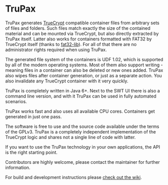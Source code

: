 TruPax
======

TruPax generates [TrueCrypt](http://www.truecrypt.org) compatible container files from arbitrary sets of files and folders. Such files match exactly the size of the contained material and can be mounted via TrueCrypt, but also directly extracted by TruPax itself. Latter also works for containers formatted with FAT32 by TrueCrypt itself (thanks to [fat32-lib](http://code.google.com/p/fat32-lib/)). For all of that there are no administrator rights required when using TruPax.

The generated file system of the containers is UDF 1.02, which is supported by all of the modern operating systems. Most of them also support writing - meaning files in a container can also be deleted or new ones added. TruPax also wipes files after container generation, or just as a separate action. You also invalidate any TrueCrypt container with it very quickly.

TruPax is completely written in Java 6+. Next to the SWT UI there is also a command line version, and with it TruPax can be used in fully automated scenarios.

TruPax works fast and also uses all available CPU cores. Containers get generated in just one pass.

The software is free to use and the source code available under the terms of the GPLv3. TruPax is a completely independent implementation of the TrueCrypt logic and shares not a single line of code with latter.

If you want to use the TruPax technology in your own applications, the API is the right starting point.

Contributors are highly welcome, please contact the maintainer for further information.

For build and development instructions please [check out the wiki](https://github.com/coderslagoon/TruPax/wiki).
